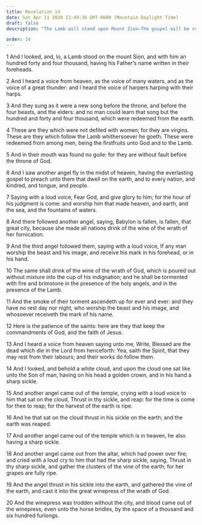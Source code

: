 ```yaml
---
title: Revelation 14
date: Sat Apr 11 2020 22:49:36 GMT-0600 (Mountain Daylight Time)
draft: false
description: "The Lamb will stand upon Mount Zion—The gospel will be restored in the last days by angelic ministry—The Son of Man will harvest the earth."

order: 14
---
```

    
1 And I looked, and, lo, a Lamb stood on the mount Sion, and with him an hundred forty and four thousand, having his Father’s name written in their foreheads.

2 And I heard a voice from heaven, as the voice of many waters, and as the voice of a great thunder: and I heard the voice of harpers harping with their harps.

3 And they sung as it were a new song before the throne, and before the four beasts, and the elders: and no man could learn that song but the hundred and forty and four thousand, which were redeemed from the earth.

4 These are they which were not defiled with women; for they are virgins. These are they which follow the Lamb whithersoever he goeth. These were redeemed from among men, being the firstfruits unto God and to the Lamb.

5 And in their mouth was found no guile: for they are without fault before the throne of God.

6 And I saw another angel fly in the midst of heaven, having the everlasting gospel to preach unto them that dwell on the earth, and to every nation, and kindred, and tongue, and people.

7 Saying with a loud voice, Fear God, and give glory to him; for the hour of his judgment is come: and worship him that made heaven, and earth, and the sea, and the fountains of waters.

8 And there followed another angel, saying, Babylon is fallen, is fallen, that great city, because she made all nations drink of the wine of the wrath of her fornication.

9 And the third angel followed them, saying with a loud voice, If any man worship the beast and his image, and receive his mark in his forehead, or in his hand.

10 The same shall drink of the wine of the wrath of God, which is poured out without mixture into the cup of his indignation; and he shall be tormented with fire and brimstone in the presence of the holy angels, and in the presence of the Lamb.

11 And the smoke of their torment ascendeth up for ever and ever: and they have no rest day nor night, who worship the beast and his image, and whosoever receiveth the mark of his name.

12 Here is the patience of the saints: here are they that keep the commandments of God, and the faith of Jesus.

13 And I heard a voice from heaven saying unto me, Write, Blessed are the dead which die in the Lord from henceforth: Yea, saith the Spirit, that they may rest from their labours; and their works do follow them.

14 And I looked, and behold a white cloud, and upon the cloud one sat like unto the Son of man, having on his head a golden crown, and in his hand a sharp sickle.

15 And another angel came out of the temple, crying with a loud voice to him that sat on the cloud, Thrust in thy sickle, and reap: for the time is come for thee to reap; for the harvest of the earth is ripe.

16 And he that sat on the cloud thrust in his sickle on the earth; and the earth was reaped.

17 And another angel came out of the temple which is in heaven, he also having a sharp sickle.

18 And another angel came out from the altar, which had power over fire; and cried with a loud cry to him that had the sharp sickle, saying, Thrust in thy sharp sickle, and gather the clusters of the vine of the earth; for her grapes are fully ripe.

19 And the angel thrust in his sickle into the earth, and gathered the vine of the earth, and cast it into the great winepress of the wrath of God.

20 And the winepress was trodden without the city, and blood came out of the winepress, even unto the horse bridles, by the space of a thousand and six hundred furlongs.
